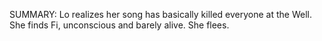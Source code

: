 SUMMARY: Lo realizes her song has basically killed everyone at the Well. She finds Fi, unconscious and barely alive. She flees.

